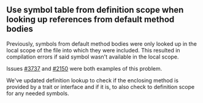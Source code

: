 ## Use symbol table from definition scope when looking up references from default method bodies

Previously, symbols from default method bodies were only looked up in the local scope of the file into which they were included. This resulted in compilation errors if said symbol wasn't available in the local scope.

Issues [#3737](https://github.com/ponylang/ponyc/issues/3737) and [#2150](https://github.com/ponylang/ponyc/issues/2150) were both examples of this problem.

We've updated definition lookup to check if the enclosing method is provided by a trait or interface and if it is, to also check to definition scope for any needed symbols.
